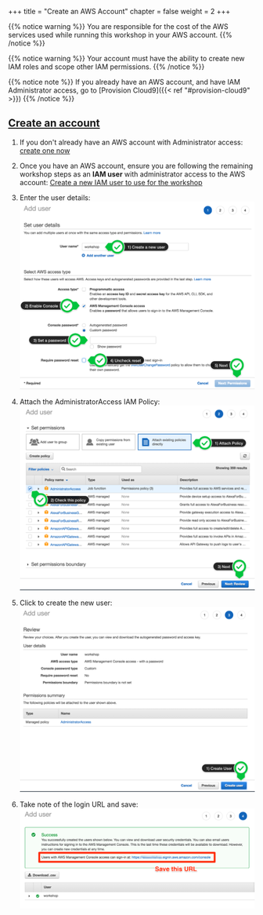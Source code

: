 +++
title = "Create an AWS Account"
chapter = false
weight = 2
+++

{{% notice warning %}}
You are responsible for the cost of the AWS services used while running this workshop in your AWS account.
{{% /notice %}}

{{% notice warning %}}
Your account must have the ability to create new IAM roles and scope other IAM permissions.
{{% /notice %}}

{{% notice note %}}
If you already have an AWS account, and have IAM Administrator access, go to 
[Provision Cloud9]({{< ref "#provision-cloud9" >}})
{{% /notice %}}

## <ins>**Create an account**</ins>

1. If you don't already have an AWS account with Administrator access: [create
one now](http://docs.aws.amazon.com/connect/latest/adminguide/gettingstarted.html#sign-up-for-aws)

2. Once you have an AWS account, ensure you are following the remaining workshop steps
as an **IAM user** with administrator access to the AWS account:
[Create a new IAM user to use for the workshop](https://console.aws.amazon.com/iam/home?region=us-east-1#/users$new)

3. Enter the user details:
![Create User](/static/images/getting_started/iam-1-create-user.png)

4. Attach the AdministratorAccess IAM Policy:
![Attach Policy](/static/images/getting_started/iam-2-attach-policy.png)

5. Click to create the new user:
![Confirm User](/static/images/getting_started/iam-3-create-user.png)

6. Take note of the login URL and save:
![Login URL](/static/images/getting_started/iam-4-save-url.png)
